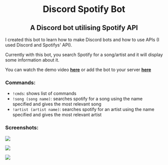 <h1 align=center>Discord Spotify Bot</h1>

<h2 align=center>A Discord bot utilising Spotify API</h2>

I created this bot to learn how to make Discord bots and how to use APIs (I used Discord and Spotifys' API). 

Currently with this bot, you search Spotify for a song/artist and it will display some information about it. 

You can watch the demo video [**here**](https://youtu.be/rlVV-3SfUdc) or add the bot to your server [**here**](https://discord.com/api/oauth2/authorize?client_id=990217860611711046&permissions=2048&scope=bot)

<h3 align=left>Commands:</h3>

- <code>!cmds</code>: shows list of commands
- <code>!song (song name)</code>: searches spotify for a song using the name specified and gives the most relevant song
- <code>!artist (artist name)</code>: searches spotify for an artist using the name specified and gives the most relevant artist


<h3 align=left>Screenshots:</h3>


<a href="#"><img src="https://i.imgur.com/pU93Gt0.png">

</a><a href="#"><img src="https://i.imgur.com/7MMhnLh.png">

</a><img src="https://i.imgur.com/3WfgWHx.png"></a>
